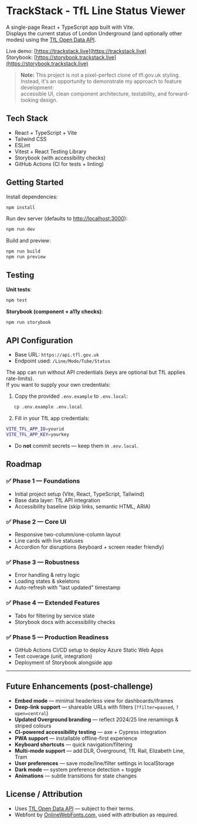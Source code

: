 # TrackStack - TfL Line Status Viewer

A single-page React + TypeScript app built with Vite.  
Displays the current status of London Underground (and optionally other modes) using
the [TfL Open Data API](https://api.tfl.gov.uk).

Live demo: [https://trackstack.live](https://trackstack.live)  
Storybook: [https://storybook.trackstack.live](https://storybook.trackstack.live)

> **Note:** This project is not a pixel-perfect clone of tfl.gov.uk styling.  
> Instead, it's an opportunity to demonstrate my approach to feature development:  
> accessible UI, clean component architecture, testability, and forward-looking design.

## Tech Stack

- React + TypeScript + Vite
- Tailwind CSS
- ESLint
- Vitest + React Testing Library
- Storybook (with accessibility checks)
- GitHub Actions (CI for tests + linting)

## Getting Started

Install dependencies:

```bash
npm install
````

Run dev server (defaults to [http://localhost:3000](http://localhost:3000)):

```bash
npm run dev
```

Build and preview:

```bash
npm run build
npm run preview
```

## Testing

**Unit tests**:

```bash
npm test
```

**Storybook (component + a11y checks)**:

```bash
npm run storybook
```

## API Configuration

- Base URL: `https://api.tfl.gov.uk`
- Endpoint used: `/Line/Mode/Tube/Status`

The app can run without API credentials (keys are optional but TfL applies rate-limits).  
If you want to supply your own credentials:

1. Copy the provided `.env.example` to `.env.local`:

```bash
   cp .env.example .env.local
```

2. Fill in your TfL app credentials:

```bash
VITE_TFL_APP_ID=yourid
VITE_TFL_APP_KEY=yourkey
```

- Do **not** commit secrets — keep them in `.env.local`.

## Roadmap

### ✅ Phase 1 — Foundations

- Initial project setup (Vite, React, TypeScript, Tailwind)
- Base data layer: TfL API integration
- Accessibility baseline (skip links, semantic HTML, ARIA)

### ✅ Phase 2 — Core UI

- Responsive two-column/one-column layout
- Line cards with live statuses
- Accordion for disruptions (keyboard + screen reader friendly)

### ✅ Phase 3 — Robustness

- Error handling & retry logic
- Loading states & skeletons
- Auto-refresh with "last updated" timestamp

### ✅ Phase 4 — Extended Features

- Tabs for filtering by service state
- Storybook docs with accessibility checks

### ✅ Phase 5 — Production Readiness

- GitHub Actions CI/CD setup to deploy Azure Static Web Apps
- Test coverage (unit, integration)
- Deployment of Storybook alongside app

---

## Future Enhancements (post-challenge)

- **Embed mode** — minimal headerless view for dashboards/iframes
- **Deep-link support** — shareable URLs with filters (`?filter=paused`, `?open=central`)
- **Updated Overground branding** — reflect 2024/25 line renamings & striped colours
- **CI-powered accessibility testing** — axe + Cypress integration
- **PWA support** — installable offline-first experience
- **Keyboard shortcuts** — quick navigation/filtering
- **Multi-mode support** — add DLR, Overground, TfL Rail, Elizabeth Line, Tram
- **User preferences** — save mode/line/filter settings in localStorage
- **Dark mode** — system preference detection + toggle
- **Animations** — subtle transitions for state changes

## License / Attribution

- Uses [TfL Open Data API](https://api.tfl.gov.uk/) — subject to their terms.
- Webfont by [OnlineWebFonts.com](https://www.onlinewebfonts.com/fonts/johnston100), used with attribution as required.  

